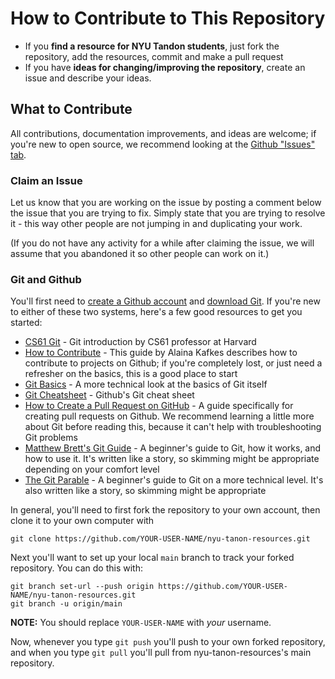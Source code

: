 # How to Contribute to This Repository

- If you **find a resource for NYU Tandon students**, just fork the repository, add the resources, commit and make a pull request
- If you have **ideas for changing/improving the repository**, create an issue and describe your ideas.

## What to Contribute

All contributions, documentation improvements, and ideas are welcome; if you're new to open source, we recommend looking at the [Github "Issues" tab][issues].

### Claim an Issue

Let us know that you are working on the issue by posting a comment below the issue that you are trying to fix. Simply state that you are trying to resolve it - this way other people are not jumping in and duplicating your work.

(If you do not have any activity for a while after claiming the issue, we will assume that you abandoned it so other people can work on it.)

### Git and Github

You'll first need to [create a Github account][sign-up-gh] and [download Git][git-desktop]. If you're new to either of these two systems, here's a few good resources to get you started:

- [CS61 Git][cs61-git] - Git introduction by CS61 professor at Harvard
- [How to Contribute][open-source-guide] - This guide by Alaina Kafkes describes how to contribute to projects on Github; if you're completely lost, or just need a refresher on the basics, this is a good place to start
- [Git Basics][git-basics] - A more technical look at the basics of Git itself
- [Git Cheatsheet][git-cheats] - Github's Git cheat sheet
- [How to Create a Pull Request on GitHub][create-pull-req] - A guide specifically for creating pull requests on Github. We recommend learning a little more about Git before reading this, because it can't help with troubleshooting Git problems
- [Matthew Brett's Git Guide][curious-git] - A beginner's guide to Git, how it works, and how to use it. It's written like a story, so skimming might be appropriate depending on your comfort level
- [The Git Parable][git-parable] - A beginner's guide to Git on a more technical level. It's also written like a story, so skimming might be appropriate

[git-cheats]: https://services.github.com/on-demand/downloads/github-git-cheat-sheet.pdf
[open-source-guide]: https://medium.com/clarifai-champions/99-pr-oblems-a-beginners-guide-to-open-source-abc1b867385a
[git-basics]: https://git-scm.com/book/en/v2/Getting-Started-Git-Basics
[create-pull-req]: https://www.digitalocean.com/community/tutorials/how-to-create-a-pull-request-on-github
[git-desktop-guide]: https://help.github.com/desktop/guides/getting-started-with-github-desktop/
[curious-git]: https://matthew-brett.github.io/curious-git/curious_intro.html
[git-parable]: http://practical-neuroimaging.github.io/git_parable.html
[issues]: https://github.com/Ajinkya-Sonawane/nyu-tanon-resources/issues
[git-desktop]: https://git-scm.com/downloads
[sign-up-gh]: https://github.com/join
[cs61-git]: https://cs61.seas.harvard.edu/site/ref/git/

In general, you'll need to first fork the repository to your own account, then clone it to your own computer with

```shell
git clone https://github.com/YOUR-USER-NAME/nyu-tanon-resources.git
```

Next you'll want to set up your local `main` branch to track your forked repository. You can do this with:

```shell
git branch set-url --push origin https://github.com/YOUR-USER-NAME/nyu-tanon-resources.git
git branch -u origin/main
```

**NOTE:** You should replace `YOUR-USER-NAME` with _your_ username.

Now, whenever you type `git push` you'll push to your own forked repository, and when you type `git pull` you'll pull from nyu-tanon-resources's main repository.
